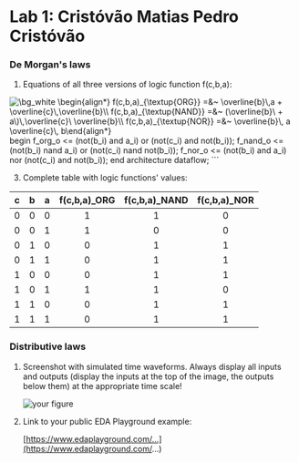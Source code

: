 # Lab 1: Cristóvão Matias Pedro Cristóvão

### De Morgan's laws

1. Equations of all three versions of logic function f(c,b,a):
<img src="https://latex.codecogs.com/gif.image?\dpi{110}&space;\bg_white&space;\begin{align*}&space;&space;&space;&space;f(c,b,a)_{\textup{ORG}}&space;=&~&space;\overline{b}\,a&space;&plus;&space;\overline{c}\,\overline{b}\\&space;&space;&space;&space;f(c,b,a)_{\textup{NAND}}&space;=&~&space;(\overline{b}\&space;&plus;&space;a\)\,\overline{c}\&space;\overline{b}\\&space;&space;&space;f(c,b,a)_{\textup{NOR}}&space;=&~&space;\overline{b}\,&space;a&space;\overline{c}\,&space;b\end{align*}" title="\bg_white \begin{align*} f(c,b,a)_{\textup{ORG}} =&~ \overline{b}\,a + \overline{c}\,\overline{b}\\ f(c,b,a)_{\textup{NAND}} =&~ (\overline{b}\ + a\)\,\overline{c}\ \overline{b}\\ f(c,b,a)_{\textup{NOR}} =&~ \overline{b}\, a \overline{c}\, b\end{align*}" />
begin
    f_org_o  <= (not(b_i) and a_i) or (not(c_i) and not(b_i));
    f_nand_o <= (not(b_i) nand a_i) or (not(c_i) nand not(b_i));
    f_nor_o  <= (not(b_i) and a_i) nor (not(c_i) and not(b_i));
end architecture dataflow;
```

3. Complete table with logic functions' values:

| **c** | **b** |**a** | **f(c,b,a)_ORG** | **f(c,b,a)_NAND** | **f(c,b,a)_NOR** |
| :-: | :-: | :-: | :-: | :-: | :-: |
| 0 | 0 | 0 | 1 | 1 | 0 |
| 0 | 0 | 1 | 1 | 0 | 0 |
| 0 | 1 | 0 | 0 | 1 | 1 |
| 0 | 1 | 1 | 0 | 1 | 1 |
| 1 | 0 | 0 | 0 | 1 | 1 |
| 1 | 0 | 1 | 1 | 1 | 0 |
| 1 | 1 | 0 | 0 | 1 | 1 |
| 1 | 1 | 1 | 0 | 1 | 1 |

### Distributive laws

1. Screenshot with simulated time waveforms. Always display all inputs and outputs (display the inputs at the top of the image, the outputs below them) at the appropriate time scale!

   ![your figure]()

2. Link to your public EDA Playground example:

   [https://www.edaplayground.com/...](https://www.edaplayground.com/...)
